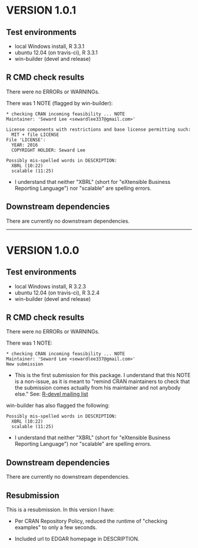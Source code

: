 # VERSION 1.0.1

## Test environments
* local Windows install, R 3.3.1
* ubuntu 12.04 (on travis-ci), R 3.3.1
* win-builder (devel and release)

## R CMD check results
There were no ERRORs or WARNINGs.

There was 1 NOTE (flagged by win-builder):

```
* checking CRAN incoming feasibility ... NOTE
Maintainer: 'Seward Lee <sewardlee337@gmail.com>'

License components with restrictions and base license permitting such:
  MIT + file LICENSE
File 'LICENSE':
  YEAR: 2016
  COPYRIGHT HOLDER: Seward Lee

Possibly mis-spelled words in DESCRIPTION:
  XBRL (10:22)
  scalable (11:25)
```

* I understand that neither "XBRL" (short for "eXtensible Business Reporting Language") nor "scalable" are spelling errors.

## Downstream dependencies
There are currently no downstream dependencies.

---


# VERSION 1.0.0

## Test environments
* local Windows install, R 3.2.3
* ubuntu 12.04 (on travis-ci), R 3.2.4
* win-builder (devel and release)

## R CMD check results
There were no ERRORs or WARNINGs.

There was 1 NOTE:

```
* checking CRAN incoming feasibility ... NOTE
Maintainer: 'Seward Lee <sewardlee337@gmail.com>'
New submission
```

* This is the first submission for this package. I understand that this NOTE is a non-issue, as it is meant to "remind CRAN maintainers to check that the submission comes actually from his maintainer and not anybody else." See: [R-devel mailing list](https://mailman.stat.ethz.ch/pipermail/r-devel/2014-March/068497.html)

win-builder has also flagged the following:

```
Possibly mis-spelled words in DESCRIPTION:
  XBRL (10:22)
  scalable (11:25)
```

* I understand that neither "XBRL" (short for "eXtensible Business Reporting Language") nor "scalable" are spelling errors.

## Downstream dependencies
There are currently no downstream dependencies.

## Resubmission
This is a resubmission. In this version I have:

* Per CRAN Repository Policy, reduced the runtime of "checking examples" to only a few seconds.

* Included url to EDGAR homepage in DESCRIPTION.